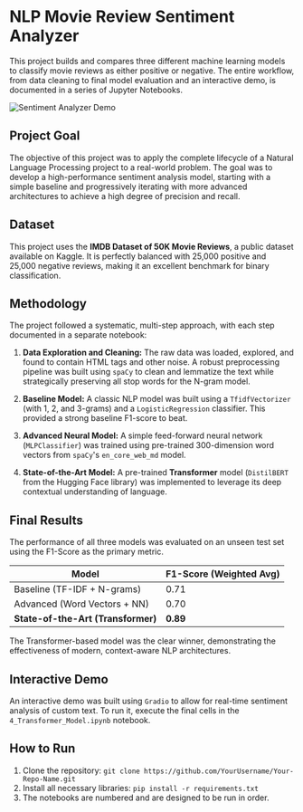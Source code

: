 # NLP Movie Review Sentiment Analyzer

This project builds and compares three different machine learning models to classify movie reviews as either positive or negative. The entire workflow, from data cleaning to final model evaluation and an interactive demo, is documented in a series of Jupyter Notebooks.

![Sentiment Analyzer Demo](demo.gif)

## Project Goal
The objective of this project was to apply the complete lifecycle of a Natural Language Processing project to a real-world problem. The goal was to develop a high-performance sentiment analysis model, starting with a simple baseline and progressively iterating with more advanced architectures to achieve a high degree of precision and recall.

## Dataset
This project uses the **IMDB Dataset of 50K Movie Reviews**, a public dataset available on Kaggle. It is perfectly balanced with 25,000 positive and 25,000 negative reviews, making it an excellent benchmark for binary classification.

## Methodology
The project followed a systematic, multi-step approach, with each step documented in a separate notebook:

1.  **Data Exploration and Cleaning:** The raw data was loaded, explored, and found to contain HTML tags and other noise. A robust preprocessing pipeline was built using `spaCy` to clean and lemmatize the text while strategically preserving all stop words for the N-gram model.

2.  **Baseline Model:** A classic NLP model was built using a `TfidfVectorizer` (with 1, 2, and 3-grams) and a `LogisticRegression` classifier. This provided a strong baseline F1-score to beat.

3.  **Advanced Neural Model:** A simple feed-forward neural network (`MLPClassifier`) was trained using pre-trained 300-dimension word vectors from `spaCy`'s `en_core_web_md` model.

4.  **State-of-the-Art Model:** A pre-trained **Transformer** model (`DistilBERT` from the Hugging Face library) was implemented to leverage its deep contextual understanding of language.

## Final Results
The performance of all three models was evaluated on an unseen test set using the F1-Score as the primary metric.

| Model                       | F1-Score (Weighted Avg) |
| --------------------------- | ----------------------- |
| Baseline (TF-IDF + N-grams) | 0.71                    |
| Advanced (Word Vectors + NN)  | 0.70                    |
| **State-of-the-Art (Transformer)** | **0.89** |

The Transformer-based model was the clear winner, demonstrating the effectiveness of modern, context-aware NLP architectures.

## Interactive Demo
An interactive demo was built using `Gradio` to allow for real-time sentiment analysis of custom text. To run it, execute the final cells in the `4_Transformer_Model.ipynb` notebook.

## How to Run
1.  Clone the repository: `git clone https://github.com/YourUsername/Your-Repo-Name.git`
2.  Install all necessary libraries: `pip install -r requirements.txt`
3.  The notebooks are numbered and are designed to be run in order.
